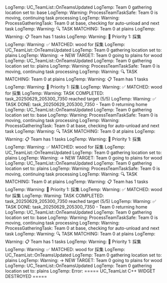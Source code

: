 LogTemp: UC_TeamList::OnTeamsUpdated
LogTemp: Team 0 gathering location set to: base
LogTemp: Warning: ProcessTeamTaskSafe: Team 0 is moving, continuing task processing
LogTemp: Warning: ProcessGatheringTask: Team 0 at base, checking for auto-unload and next task
LogTemp: Warning: 🔍 TASK MATCHING: Team 0 at plains
LogTemp: Warning: 📋 Team has 1 tasks
LogTemp: Warning: 🎯 Priority 1: 採集
LogTemp: Warning: ✅ MATCHED: wood for 採集
LogTemp: UC_TeamList::OnTeamsUpdated
LogTemp: Team 0 gathering location set to: plains
LogTemp: Warning: → NEW TARGET: Team 0 going to plains for wood
LogTemp: UC_TeamList::OnTeamsUpdated
LogTemp: Team 0 gathering location set to: plains
LogTemp: Warning: ProcessTeamTaskSafe: Team 0 is moving, continuing task processing
LogTemp: Warning: 🔍 TASK MATCHING: Team 0 at plains
LogTemp: Warning: 📋 Team has 1 tasks
LogTemp: Warning: 🎯 Priority 1: 採集
LogTemp: Warning: ✅ MATCHED: wood for 採集
LogTemp: Warning: TASK COMPLETED: task_20250629_205300_7350 reached target (5/5)
LogTemp: Warning: ✅ TASK DONE: task_20250629_205300_7350 - Team 0 returning home
LogTemp: UC_TeamList::OnTeamsUpdated
LogTemp: Team 0 gathering location set to: base
LogTemp: Warning: ProcessTeamTaskSafe: Team 0 is moving, continuing task processing
LogTemp: Warning: ProcessGatheringTask: Team 0 at base, checking for auto-unload and next task
LogTemp: Warning: 🔍 TASK MATCHING: Team 0 at plains
LogTemp: Warning: 📋 Team has 1 tasks
LogTemp: Warning: 🎯 Priority 1: 採集
LogTemp: Warning: ✅ MATCHED: wood for 採集
LogTemp: UC_TeamList::OnTeamsUpdated
LogTemp: Team 0 gathering location set to: plains
LogTemp: Warning: → NEW TARGET: Team 0 going to plains for wood
LogTemp: UC_TeamList::OnTeamsUpdated
LogTemp: Team 0 gathering location set to: plains
LogTemp: Warning: ProcessTeamTaskSafe: Team 0 is moving, continuing task processing
LogTemp: Warning: 🔍 TASK MATCHING: Team 0 at plains
LogTemp: Warning: 📋 Team has 1 tasks
LogTemp: Warning: 🎯 Priority 1: 採集
LogTemp: Warning: ✅ MATCHED: wood for 採集
LogTemp: Warning: TASK COMPLETED: task_20250629_205300_7350 reached target (5/5)
LogTemp: Warning: ✅ TASK DONE: task_20250629_205300_7350 - Team 0 returning home
LogTemp: UC_TeamList::OnTeamsUpdated
LogTemp: Team 0 gathering location set to: base
LogTemp: Warning: ProcessTeamTaskSafe: Team 0 is moving, continuing task processing
LogTemp: Warning: ProcessGatheringTask: Team 0 at base, checking for auto-unload and next task
LogTemp: Warning: 🔍 TASK MATCHING: Team 0 at plains
LogTemp: Warning: 📋 Team has 1 tasks
LogTemp: Warning: 🎯 Priority 1: 採集
LogTemp: Warning: ✅ MATCHED: wood for 採集
LogTemp: UC_TeamList::OnTeamsUpdated
LogTemp: Team 0 gathering location set to: plains
LogTemp: Warning: → NEW TARGET: Team 0 going to plains for wood
LogTemp: UC_TeamList::OnTeamsUpdated
LogTemp: Team 0 gathering location set to: plains
LogTemp: Error: ===== UC_TeamList C++ WIDGET DESTROYED =====